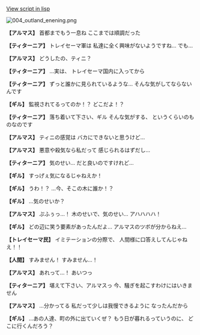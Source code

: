 [View script in lisp](../scripts/100201051.txt)

![004_outland_enening.png](../images/backgrounds/004_outland_enening.png)

**【アルマス】**
首都までもう一息ね
ここまでは順調だった

**【ティターニア】**
トレイセーマ軍は
私達に全く興味がないようですね…
でも…

**【アルマス】**
どうしたの、ティニ？

**【ティターニア】**
…実は、
トレイセーマ国内に入ってから

**【ティターニア】**
ずっと誰かに見られているような…
そんな気がしてならないんです

**【ギル】**
監視されてるってのか！？
どこだよ！？

**【ティターニア】**
落ち着いて下さい、ギル
そんな気がする、
というくらいのものなのです

**【アルマス】**
ティニの感覚は
バカにできないと思うけど…

**【アルマス】**
悪意や殺気なら私だって
感じられるはずだし…

**【ティターニア】**
気のせい…
だと良いのですけれど…

**【ギル】**
すっげぇ気になるじゃねえか！

**【ギル】**
うわ！？
…今、そこの木に誰か！？

**【ギル】**
…気のせいか？

**【アルマス】**
ぷふぅっ…！
木のせいで、気のせい…
アハハハハ！

**【ギル】**
どの辺に笑う要素があったんだよ…
アルマスのツボが分からねえ…

**【トレイセーマ民】**
イミテーションの分際で、
人間様に口答えしてんじゃねえ！！

**【人間】**
すみません！
すみません…！

**【アルマス】**
あれって…！
あいつっ

**【ティターニア】**
堪えて下さい、アルマスっ
今、騒ぎを起こすわけにはいきません

**【アルマス】**
…分かってる
私だって少しは我慢できるように
なったんだから

**【ギル】**
…あの人達、町の外に出ていくぜ？
もう日が暮れるっていうのに、
どこに行くんだろう？
